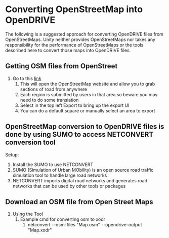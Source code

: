 # Converting OpenStreetMap into OpenDRIVE
The following is a suggested approach for converting OpenDRIVE files from OpenStreetMaps. Unity neither provides OpenStreetMaps nor takes any responsibility for the performance of OpenStreetMaps or the tools described here to convert those maps into OpenDRIVE files.

## Getting OSM files from OpenStreet 
1. Go to this [link](https://www.openstreetmap.org/query?lat=69.3439&lon=88.2098#map=5/36.315/-97.559) 
	1. This will open the OpenStreetMap website and allow you to grab sections of road from anywhere 
	2. Each region is submitted by users in that area so beware you may need to do some translation
	3. Select in the top left Export to bring up the export UI
	4. You can do a default square or manually select an area to export 

## OpenStreetMap conversion to OpenDRIVE files is done by using SUMO to access NETCONVERT conversion tool 
Setup:
1. Install the SUMO to use NETCONVERT
2. SUMO (Simulation of Urban MObility) is an open source road traffic simulation tool to handle large road networks
3. NETCONVERT imports digital road networks and generates road networks that can be used by other tools or packages

## Download an OSM file from Open Street Maps
1. Using the Tool
	1. Example cmd for converting osm to xodr
		1. netconvert --osm-files "Map.osm" --opendrive-output "Map.xodr"
